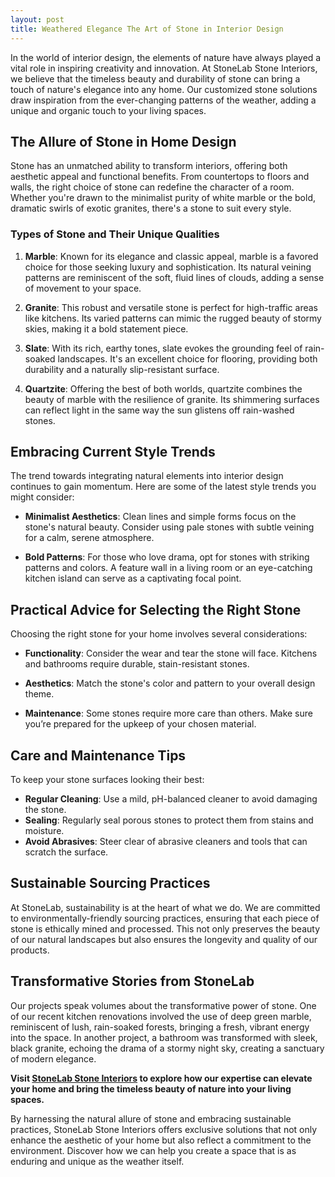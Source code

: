 ```yaml
---
layout: post
title: Weathered Elegance The Art of Stone in Interior Design
---
```



In the world of interior design, the elements of nature have always played a vital role in inspiring creativity and innovation. At StoneLab Stone Interiors, we believe that the timeless beauty and durability of stone can bring a touch of nature's elegance into any home. Our customized stone solutions draw inspiration from the ever-changing patterns of the weather, adding a unique and organic touch to your living spaces.

## The Allure of Stone in Home Design

Stone has an unmatched ability to transform interiors, offering both aesthetic appeal and functional benefits. From countertops to floors and walls, the right choice of stone can redefine the character of a room. Whether you're drawn to the minimalist purity of white marble or the bold, dramatic swirls of exotic granites, there's a stone to suit every style.

### Types of Stone and Their Unique Qualities

1. **Marble**: Known for its elegance and classic appeal, marble is a favored choice for those seeking luxury and sophistication. Its natural veining patterns are reminiscent of the soft, fluid lines of clouds, adding a sense of movement to your space.

2. **Granite**: This robust and versatile stone is perfect for high-traffic areas like kitchens. Its varied patterns can mimic the rugged beauty of stormy skies, making it a bold statement piece.

3. **Slate**: With its rich, earthy tones, slate evokes the grounding feel of rain-soaked landscapes. It's an excellent choice for flooring, providing both durability and a naturally slip-resistant surface.

4. **Quartzite**: Offering the best of both worlds, quartzite combines the beauty of marble with the resilience of granite. Its shimmering surfaces can reflect light in the same way the sun glistens off rain-washed stones.

## Embracing Current Style Trends

The trend towards integrating natural elements into interior design continues to gain momentum. Here are some of the latest style trends you might consider:

- **Minimalist Aesthetics**: Clean lines and simple forms focus on the stone's natural beauty. Consider using pale stones with subtle veining for a calm, serene atmosphere.

- **Bold Patterns**: For those who love drama, opt for stones with striking patterns and colors. A feature wall in a living room or an eye-catching kitchen island can serve as a captivating focal point.

## Practical Advice for Selecting the Right Stone

Choosing the right stone for your home involves several considerations:

- **Functionality**: Consider the wear and tear the stone will face. Kitchens and bathrooms require durable, stain-resistant stones.

- **Aesthetics**: Match the stone's color and pattern to your overall design theme.

- **Maintenance**: Some stones require more care than others. Make sure you’re prepared for the upkeep of your chosen material.

## Care and Maintenance Tips

To keep your stone surfaces looking their best:

- **Regular Cleaning**: Use a mild, pH-balanced cleaner to avoid damaging the stone.
- **Sealing**: Regularly seal porous stones to protect them from stains and moisture.
- **Avoid Abrasives**: Steer clear of abrasive cleaners and tools that can scratch the surface.

## Sustainable Sourcing Practices

At StoneLab, sustainability is at the heart of what we do. We are committed to environmentally-friendly sourcing practices, ensuring that each piece of stone is ethically mined and processed. This not only preserves the beauty of our natural landscapes but also ensures the longevity and quality of our products.

## Transformative Stories from StoneLab

Our projects speak volumes about the transformative power of stone. One of our recent kitchen renovations involved the use of deep green marble, reminiscent of lush, rain-soaked forests, bringing a fresh, vibrant energy into the space. In another project, a bathroom was transformed with sleek, black granite, echoing the drama of a stormy night sky, creating a sanctuary of modern elegance.

**Visit [StoneLab Stone Interiors](https://stonelab.se) to explore how our expertise can elevate your home and bring the timeless beauty of nature into your living spaces.**

By harnessing the natural allure of stone and embracing sustainable practices, StoneLab Stone Interiors offers exclusive solutions that not only enhance the aesthetic of your home but also reflect a commitment to the environment. Discover how we can help you create a space that is as enduring and unique as the weather itself.